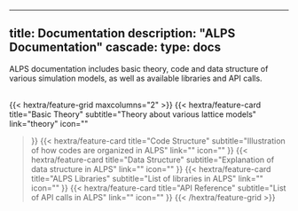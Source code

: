 
---
title: Documentation
description: "ALPS Documentation"
cascade:
    type: docs
---
ALPS documentation includes basic theory, code and data structure of various simulation models, as well as available libraries and API calls.<br><br>

{{< hextra/feature-grid maxcolumns="2" >}}
  {{< hextra/feature-card
    title="Basic Theory"
    subtitle="Theory about various lattice models"
    link="theory"
    icon=""
  >}}
  {{< hextra/feature-card
    title="Code Structure"
    subtitle="Illustration of how codes are organized in ALPS"
    link=""
    icon=""
  >}}
  {{< hextra/feature-card
    title="Data Structure"
    subtitle="Explanation of data structure in ALPS"
    link=""
    icon=""
  >}}
  {{< hextra/feature-card
    title="ALPS Libraries"
    subtitle="List of libraries in ALPS"
    link=""
    icon=""
  >}}
  {{< hextra/feature-card
    title="API Reference"
    subtitle="List of API calls in ALPS"
    link=""
    icon=""
  >}}
{{< /hextra/feature-grid >}}




